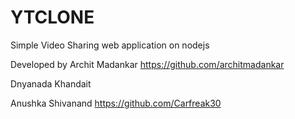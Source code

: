 # YTCLONE
Simple Video Sharing web application on nodejs

Developed by 
Archit Madankar 
https://github.com/architmadankar

Dnyanada Khandait


Anushka Shivanand
https://github.com/Carfreak30
